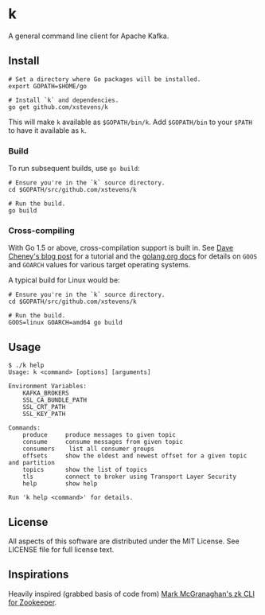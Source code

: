 # k
A general command line client for Apache Kafka.

## Install

```
# Set a directory where Go packages will be installed.
export GOPATH=$HOME/go

# Install `k` and dependencies.
go get github.com/xstevens/k
```

This will make `k` available as `$GOPATH/bin/k`.
Add `$GOPATH/bin` to your `$PATH` to have it available as `k`.

### Build

To run subsequent builds, use `go build`:

```
# Ensure you're in the `k` source directory.
cd $GOPATH/src/github.com/xstevens/k

# Run the build.
go build
```

### Cross-compiling

With Go 1.5 or above, cross-compilation support is built in.
See [Dave Cheney's blog post](http://dave.cheney.net/2015/08/22/cross-compilation-with-go-1-5)
for a tutorial and the [golang.org docs](https://golang.org/doc/install/source#environment)
for details on `GOOS` and `GOARCH` values for various target operating systems.

A typical build for Linux would be:
```
# Ensure you're in the `k` source directory.
cd $GOPATH/src/github.com/xstevens/k

# Run the build.
GOOS=linux GOARCH=amd64 go build
```

## Usage
```
$ ./k help
Usage: k <command> [options] [arguments]

Environment Variables:
    KAFKA_BROKERS
    SSL_CA_BUNDLE_PATH
    SSL_CRT_PATH
    SSL_KEY_PATH

Commands:
    produce     produce messages to given topic
    consume     consume messages from given topic
    consumers    list all consumer groups
    offsets     show the oldest and newest offset for a given topic and partition
    topics      show the list of topics
    tls         connect to broker using Transport Layer Security
    help        show help

Run 'k help <command>' for details.
```

## License
All aspects of this software are distributed under the MIT License. See LICENSE file for full license text.

## Inspirations
Heavily inspired (grabbed basis of code from) [Mark McGranaghan's zk CLI for Zookeeper](https://github.com/mmcgrana/zk).
